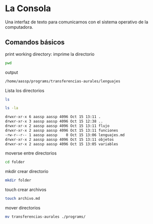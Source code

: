# La Consola

Una interfaz de texto para comunicarnos con el sistema operativo de la computadora.

## Comandos básicos

print working directory: imprime la directorio
```bash
pwd
```
output
```bash
/home/aassp/programs/transferencias-aurales/lenguajes
```

Lista los directorios
```bash
ls
```

```bash
ls -la
```

```bash
drwxr-xr-x 6 aassp aassp 4096 Oct 15 13:11 .
drwxr-xr-x 3 aassp aassp 4096 Oct 15 12:38 ..
drwxr-xr-x 2 aassp aassp 4096 Oct 15 13:11 flujo
drwxr-xr-x 2 aassp aassp 4096 Oct 15 13:11 funciones
-rw-r--r-- 1 aassp aassp    0 Oct 15 13:06 lenguajes.md
drwxr-xr-x 2 aassp aassp 4096 Oct 15 13:11 objetos
drwxr-xr-x 2 aassp aassp 4096 Oct 15 13:05 variables
```
moverse entre directorios
 ```bash
cd folder
```

mkdir crear directorio
 ```bash
mkdir folder
```

touch crear archivos
 ```bash
touch archivo.md
```

mover directorios
 ```bash
mv transferencias-aurales ./programs/
```

